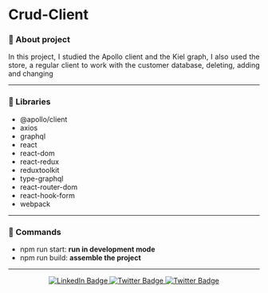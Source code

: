 # Crud-Client

### :pushpin: About project
<p align="justify">
In this project, I studied the Apollo client and the Kiel graph, I also used the store, a regular client to work with the customer database, deleting, adding and changing</p>

---

### :book: Libraries

- @apollo/client
- axios
- graphql
- react
- react-dom
- react-redux
- reduxtoolkit
- type-graphql
- react-router-dom
- react-hook-form
- webpack

---

### :pizza: Commands

- npm run start: <strong>run in development mode</strong>
- npm run build: <strong>assemble the project</strong>

---

<div id="badges" align="center">  
<a href="https://www.linkedin.com/in/sinedviper"> 
<img src="https://img.shields.io/badge/LinkedIn-blue?style=for-the-badge&logo=linkedin&logoColor=white" alt="LinkedIn Badge"/> 
</a> 
<a href="https://www.instagram.com/sinedviper"> 
<img src="https://img.shields.io/badge/Instagram-orange?style=for-the-badge&logo=instagram&logoColor=white" alt="Twitter Badge"/> 
</a>
<a href="https://www.t.me/sinedviper"> 
<img src="https://img.shields.io/badge/Telegram-purple?style=for-the-badge&logo=telegram&logoColor=white" alt="Twitter Badge"/> 
</a>
</div>
